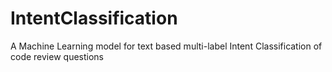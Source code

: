 # IntentClassification
A Machine Learning model for text based multi-label Intent Classification of code review questions 
